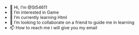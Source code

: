 - 👋 Hi, I’m @St54611
- 👀 I’m interested in  Game
- 🌱 I’m currently learning Html
- 💞️ I’m looking to collaborate on  a friend to guide me in learning
- 📫 How to reach me i will give you my email

<!---
St54611/St54611 is a ✨ special ✨ repository because its `README.md` (this file) appears on your GitHub profile.
You can click the Preview link to take a look at your changes.
--->
